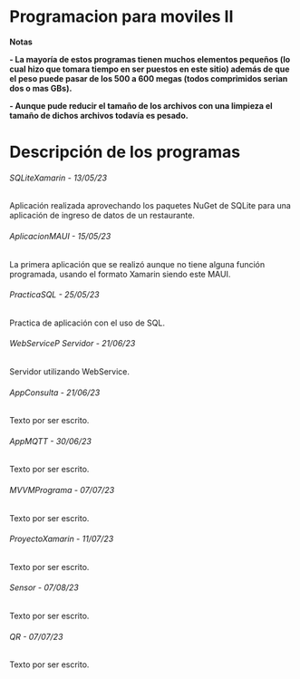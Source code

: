 # Programacion para moviles II

<!----Notas----> 
**Notas**

**- La mayoría de estos programas tienen muchos elementos pequeños (lo cual hizo que tomara tiempo en ser puestos en este sitio) además de que el peso puede pasar de los 500 a 600 megas (todos comprimidos serian dos o mas GBs).**

**- Aunque pude reducir el tamaño de los archivos con una limpieza el tamaño de dichos archivos todavía es pesado.**

<!----Separador de las notas---->

<!----Directorio con descripción de los programas---->
# Descripción de los programas
###### SQLiteXamarin - 13/05/23
Aplicación realizada aprovechando los paquetes NuGet de SQLite para una aplicación de ingreso de datos de un restaurante.

<!----Separador---->

###### AplicacionMAUI - 15/05/23
La primera aplicación que se realizó aunque no tiene alguna función programada, usando el formato Xamarin siendo este MAUI.

<!----Separador---->

###### PracticaSQL - 25/05/23
Practica de aplicación con el uso de SQL.

<!----Separador---->

###### WebServiceP Servidor - 21/06/23
Servidor utilizando WebService.

<!----Separador---->

###### AppConsulta - 21/06/23
Texto por ser escrito.

<!----Separador---->

###### AppMQTT - 30/06/23
Texto por ser escrito.

<!----Separador---->

###### MVVMPrograma - 07/07/23
Texto por ser escrito.

<!----Separador---->

###### ProyectoXamarin - 11/07/23
Texto por ser escrito.

<!----Separador---->

###### Sensor - 07/08/23
Texto por ser escrito.

<!----Separador---->

###### QR - 07/07/23
Texto por ser escrito.

<!----Separador del directorio con ubicación de archivos---->

